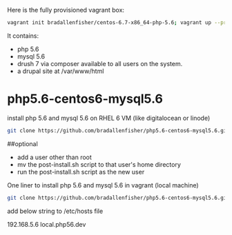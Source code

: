 Here is the fully provisioned vagrant box:

```bash
vagrant init bradallenfisher/centos-6.7-x86_64-php-5.6; vagrant up --provider virtualbox
```

It contains:
- php 5.6
- mysql 5.6
- drush 7 via composer available to all users on the system.
- a drupal site at /var/www/html


# php5.6-centos6-mysql5.6
install php 5.6 and mysql 5.6 on RHEL 6 VM (like digitalocean or linode)

```bash
git clone https://github.com/bradallenfisher/php5.6-centos6-mysql5.6.git; cd php5.6-centos6-mysql5.6; chmod 700 install.sh; chmod 700 post-install.sh;
```
##optional

- add a user other than root
- mv the post-install.sh script to that user's home directory
- run the post-install.sh script as the new user

One liner to install php 5.6 and mysql 5.6 in vagrant (local machine)

```bash
git clone https://github.com/bradallenfisher/php5.6-centos6-mysql5.6.git;cd php5.6-centos6-mysql5.6; vagrant up
```

add below string to /etc/hosts file

192.168.5.6 local.php56.dev

